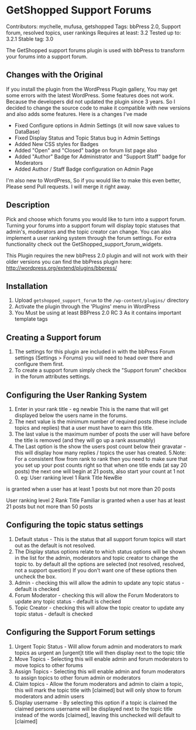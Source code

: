 # GetShopped Support Forums
Contributors: mychelle, mufusa, getshopped
Tags: bbPress 2.0, Support forum, resolved topics, user rankings
Requires at least: 3.2
Tested up to: 3.2.1
Stable tag: 3.0

The GetShopped support forums plugin is used with bbPress to transform your forums into a support forum.

## Changes with the Original

If you install the plugin from the WordPress Plugin gallery, You may get some errors with the latest WordPress. Some features does not work. Because the developers did not updated the plugin since 3 years. So I decided to change the source code to make it compatible with new versions and also adds some features. Here is a changes I've made


- Fixed Configure options in Admin Settings (it will now save values to DataBase)
- Fixed Display Status and Topic Status bug in Admin Settings
- Added New CSS styles for Badges 
- Added "Open" and "Closed" badge on forum list page also
- Added "Author" Badge for Administrator and "Support Staff" badge for Moderators
- Added Author / Staff Badge configuration on Admin Page

I'm also new to WordPress, So if you would like to make this even better, Please send Pull requests. I will merge it right away.

## Description

Pick and choose which forums you would like to turn into a support forum. Turning your forums into a support forum will display topic statuses that admin's, moderators and the topic creator can change. You can also implement a user ranking system through the forum settings.
For extra functionality check out the GetShopped_support_forum_widgets.

This Plugin requires the new bbPress 2.0 plugin and will not work with their older versions you can find the bbPress plugin here: http://wordpress.org/extend/plugins/bbpress/

## Installation

1. Upload `getshopped_support_forum` to the `/wp-content/plugins/` directory
2. Activate the plugin through the 'Plugins' menu in WordPress
3. You Must be using at least BBPress 2.0 RC 3 As it contains important template tags

## Creating a Support forum

1. The settings for this plugin are included in with the bbPress Forum settings (Settings > Forums) you will need to head over there and configure them first.
2. To create a support forum simply check the "Support forum" checkbox in the forum attributes settings.

## Configuring the User Ranking System

1. Enter in your rank title - eg newbie This is the name that will get displayed below the users name in the forums.
2. The next value is the minimum number of required posts (these include topics and replies) that a user must have to earn this title.
3. The last value is the maximum number of posts the user will have before the title is removed (and they will go up a rank assumably)
4. The Last option is the show the users post count below their gravatar - this will display how many replies / topics the user has created.
5.Note: For a consistent flow from rank to rank then you need to make sure that you set up your post counts right so that when one title ends (at say 20 posts) the next one will begin at 21 posts, also start your count at 1 not 0.
eg:
User ranking level 1
Rank Title
NewBie

is granted when a user has
at least 1 posts but
not more than 20 posts

User ranking level 2
Rank Title
Familiar
is granted when a user has
at least 21 posts but
not more than 50 posts

## Configuring the topic status settings

1. Default status - This is the status that all support forum topics will start out as the default is not resolved.
2. The Display status options relate to which status options will be shown in the list for the admin, moderators and topic creator to change the topic to. by default all the options are selected (not resolved, resolved, not a support question) If you don't want one of these options then uncheck the box.
3. Admin - checking this will allow the admin to update any topic status - default is checked
4. Forum Moderator -  checking this will allow the Forum Moderators to update any topic status - default is checked
5. Topic Creator -  checking this will allow the topic creator to update any topic status - default is checked

## Configuring the Support Forum settings

1. Urgent Topic Status -  Will allow forum admin and moderators to mark topics as urgent an [urgent]t title will then display next to the topic title
2. Move Topics - Selecting this will enable admin and forum moderators to move topics to other forums
3. Assign Topics - Selecting this will enable admin and forum moderators to assign topics to other forum admin or moderators
4. Claim topics - Allow the forum moderators and admin to claim a topic, this will mark the topic title with [claimed] but will only show to forum moderators and admin users
5. Display username - By selecting this option if a topic is claimed the claimed persons username will be displayed next to the topic title instead of the words [claimed], leaving this unchecked will default to [claimed]


